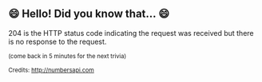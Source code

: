 ## :smile: Hello! Did you know that... :smile:
204 is the HTTP status code indicating the request was received but there is no response to the request.

<sup>(come back in 5 minutes for the next trivia)</sup>


<sup>Credits: http://numbersapi.com</sup>
